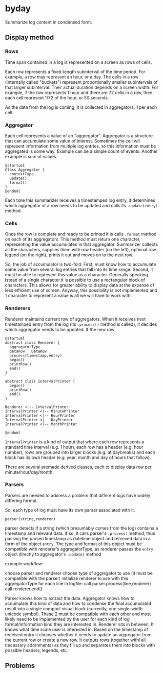 # byday
Summarize log content in condensed form.

## Display method

### Rows

Time span contained in a log is represented on a screen as rows of cells.

Each row represents a fixed-length subinterval of the time period.
For example, a row may represent an hour, or a day.
The cells in a row (internally called "buckets") represent proportionally smaller subintervals of that larger subinterval. Their actual duration depends on a screen width. For example, if the row represents 1 hour and there are 72 cells in a row, then each cell represent 1/72 of the hour, or 50 seconds.

As the data from the log is coming, it is collected in aggregators, 1 per each cell.

### Aggregator

Each cell represents a value of an "aggregator".
Aggregator is a structure that can accumulate some value of interest.
Sometimes the cell will represent information from multiple log entries, so this information must be aggregated is some way. Example can be a simple count of events. Another example is sum of values.

```
@startuml
Class Aggregator {
  contextType
  update()
  format()
}
@enduml
```

Each time this summarizer receives a timestamped log entry, it determines which aggregator of a row needs to be updated and calls its `.update(entry)` method.

### Cells

Once the row is complete and ready to be printed it is calls `.format` method on each of its aggregators. This method must return one character, representing the value accumulated in that aggregator. Summarizer collects all the characters, supplies them with row header (on the left), optional row legend (on the right), prints it out and moves on to the next row.

So, the job of accumulator is two-fold. First, must know how to accumulate some value from several log entries that fall into its time range. Second, it must be able to represent this value as a character. Generally speaking istead of a single character it is possible to use a rectangular block of characters. This allows for greater ability to display data at the expense of less efficient use of screen. Anyway, this possibility is not implemented and 1 character to represent a value is all we will have to work with.

### Renderers

Renderer maintains current row of aggregators.
When it receives next timestamped entry from the log (its `.process()` method is called), it decides which aggregator needs to be updated. If the new row 

```
@startuml
abstract class Renderer {
  aggregatorType
  dataRow : DataRow
  process(timestamp,entry)
  begin()
  printRow()
  end()
}

abstract class IntervalPrinter {
  begin()
  printRow()
  end()
}

Renderer <|-- IntervalPrinter
IntervalPrinter <|-- MinutePrinter
IntervalPrinter <|-- HourPrinter
IntervalPrinter <|-- DayPrinter
IntervalPrinter <|-- MonthPrinter

@enduml
```

`IntervalPrinter` is a kind of output that where each row represents a standard time interval (e.g. 1 hour), each row has a header (e.g. hour number), rows are grouped into larger blocks (e.g. at daybreaks) and each block has its own header (e.g. year, month and day of hours that follow).

There are several premade derived classes, each to display data row per minute/hour/day/month.
 
### Parsers

Parsers are needed to address a problem that different logs have widely differing format.

So, each type of log must have its own parser associated with it.

```
parser(string,renderer)
```

parser detects if a string (which presumably comes from the log) contains a timestamp and relevant data. If so, it calls parser's `.process(` method, thus passing the parsed timestamp as datetime object and retrieved data in a form of the object `entry`. The type and format of this object must be compatible with renderer's aggregatorType, as renderer passes the `entry` object directly to aggregator's `.update(` method

example workflow:

choose parser and renderer
choose type of aggregator to use (it must be compatible with the parser)
initialize renderer to use with this aggregatorType
for each line in logfile:
   call parser.process(line,renderer)
call renderer.end()

Parser knows how to extract the data.
Aggregator knows how to accumulate this kind of data and how to condense the final accumulated result into a single compact visual block (currently, one single-width unicode symbol).
These 2 must be compatible with each other and most likely need to be implemented by the user for each kind of log format/information kind they are interested in.
Renderer sits in between. It knows what time scale user is interested in. Based on the timestamp of received entry it chooses whether it needs to update an aggregator from the current row or create a new row. It outputs rows (together withl all necessary adornments) as they fill up and separates them into blocks with possible headers, legends, etc.

## Problems




